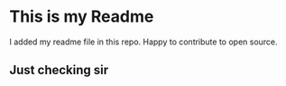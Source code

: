 # This is my Readme

I added my readme file in this repo.
Happy to contribute to open source.

## Just checking sir
